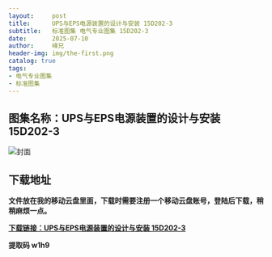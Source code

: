 ```yaml
---
layout:     post
title:      UPS与EPS电源装置的设计与安装 15D202-3
subtitle:   标准图集 电气专业图集 15D202-3
date:       2025-07-10
author:     峰兄
header-img: img/the-first.png
catalog: true
tags:
- 电气专业图集
- 标准图集
---
```

## 图集名称：UPS与EPS电源装置的设计与安装 15D202-3
![封面](https://pic1.imgdb.cn/item/686f114d58cb8da5c8996396.jpg)


## 下载地址 ##
**文件放在我的移动云盘里面，下载时需要注册一个移动云盘账号，登陆后下载，稍稍麻烦一点。**  
  
[**下载链接：UPS与EPS电源装置的设计与安装 15D202-3**](https://caiyun.139.com/w/i/2oxwBpTEx3kts)


**提取码 w1h9**

